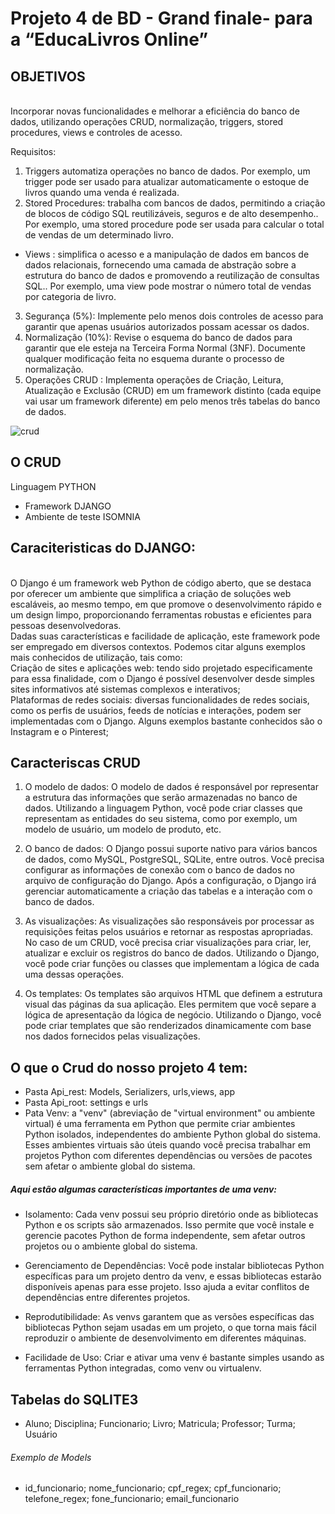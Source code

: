 
# Projeto 4 de BD - Grand finale- para a “EducaLivros Online”

## OBJETIVOS
<br>
Incorporar novas funcionalidades e melhorar a eficiência do banco
de dados, utilizando operações CRUD, normalização, triggers, stored procedures, views e
controles de acesso.
<br>

Requisitos:

1. Triggers  automatiza operações no banco de dados. Por exemplo, um trigger pode ser usado para atualizar automaticamente o estoque de livros quando uma venda é realizada.
2. Stored Procedures: trabalha com bancos de dados, permitindo a criação de blocos de código SQL reutilizáveis, seguros e de alto desempenho.. Por exemplo, uma stored procedure
pode ser usada para calcular o total de vendas de um determinado livro.
- Views : simplifica o acesso e a manipulação de dados em bancos de dados relacionais, fornecendo uma camada de abstração sobre a estrutura do banco de dados e promovendo a reutilização de consultas SQL.. Por exemplo, uma view pode mostrar o
número total de vendas por categoria de livro.
3. Segurança (5%): Implemente pelo menos dois controles de acesso para garantir
que apenas usuários autorizados possam acessar os dados.
4. Normalização (10%): Revise o esquema do banco de dados para garantir que ele
esteja na Terceira Forma Normal (3NF). Documente qualquer modificação feita
no esquema durante o processo de normalização.
5. Operações CRUD : Implementa operações de Criação, Leitura, Atualização
e Exclusão (CRUD) em um framework distinto (cada equipe vai usar um
framework diferente) em pelo menos três tabelas do banco de dados.

![crud](https://github.com/CaroliisRibeiro/Projeto4_BD1_CRUD/assets/127742540/61d498e2-fada-44e3-ba17-644724bc87b4)


## O CRUD 

Linguagem PYTHON 
- Framework DJANGO
- Ambiente de teste ISOMNIA


## Caraciteristicas do DJANGO:
<br>
O Django é um framework web Python de código aberto, que se destaca por oferecer um ambiente que simplifica a criação de soluções web escaláveis, ao mesmo tempo, em que promove o desenvolvimento rápido e um design limpo, proporcionando ferramentas robustas e eficientes para pessoas desenvolvedoras.
<br>
Dadas suas características e facilidade de aplicação, este framework pode ser empregado em diversos contextos. Podemos citar alguns exemplos mais conhecidos de utilização, tais como:
<br>
Criação de sites e aplicações web: tendo sido projetado especificamente para essa finalidade, com o Django é possível desenvolver desde simples sites informativos até sistemas complexos e interativos;
<br>
Plataformas de redes sociais: diversas funcionalidades de redes sociais, como os perfis de usuários, feeds de notícias e interações, podem ser implementadas com o Django. Alguns exemplos bastante conhecidos são o Instagram e o Pinterest;
<br>

## Caracteriscas CRUD
1. O modelo de dados: O modelo de dados é responsável por representar a estrutura das informações que serão armazenadas no banco de dados. Utilizando a linguagem Python, você pode criar classes que representam as entidades do seu sistema, como por exemplo, um modelo de usuário, um modelo de produto, etc.

2. O banco de dados:
O Django possui suporte nativo para vários bancos de dados, como MySQL, PostgreSQL, SQLite, entre outros. Você precisa configurar as informações de conexão com o banco de dados no arquivo de configuração do Django. Após a configuração, o Django irá gerenciar automaticamente a criação das tabelas e a interação com o banco de dados.

3.  As visualizações:
As visualizações são responsáveis por processar as requisições feitas pelos usuários e retornar as respostas apropriadas. No caso de um CRUD, você precisa criar visualizações para criar, ler, atualizar e excluir os registros do banco de dados. Utilizando o Django, você pode criar funções ou classes que implementam a lógica de cada uma dessas operações.

4. Os templates:
Os templates são arquivos HTML que definem a estrutura visual das páginas da sua aplicação. Eles permitem que você separe a lógica de apresentação da lógica de negócio. Utilizando o Django, você pode criar templates que são renderizados dinamicamente com base nos dados fornecidos pelas visualizações.


## O que o Crud do nosso projeto 4 tem:
- Pasta Api_rest: Models, Serializers, urls,views, app
- Pasta Api_root: settings e urls
- Pata Venv: a "venv" (abreviação de "virtual environment" ou ambiente virtual) é uma ferramenta em Python que permite criar ambientes Python isolados, independentes do ambiente Python global do sistema. Esses ambientes virtuais são úteis quando você precisa trabalhar em projetos Python com diferentes dependências ou versões de pacotes sem afetar o ambiente global do sistema.
##### Aqui estão algumas características importantes de uma venv:

- Isolamento: Cada venv possui seu próprio diretório onde as bibliotecas Python e os scripts são armazenados. Isso permite que você instale e gerencie pacotes Python de forma independente, sem afetar outros projetos ou o ambiente global do sistema.

- Gerenciamento de Dependências: Você pode instalar bibliotecas Python específicas para um projeto dentro da venv, e essas bibliotecas estarão disponíveis apenas para esse projeto. Isso ajuda a evitar conflitos de dependências entre diferentes projetos.

- Reprodutibilidade: As venvs garantem que as versões específicas das bibliotecas Python sejam usadas em um projeto, o que torna mais fácil reproduzir o ambiente de desenvolvimento em diferentes máquinas.

- Facilidade de Uso: Criar e ativar uma venv é bastante simples usando as ferramentas Python integradas, como venv ou virtualenv.

## Tabelas do SQLITE3
- Aluno; Disciplina; Funcionario; Livro; Matricula; Professor; Turma; Usuário

###### Exemplo de Models
 - id_funcionario; nome_funcionario; cpf_regex; cpf_funcionario; telefone_regex; fone_funcionario; email_funcionario 


